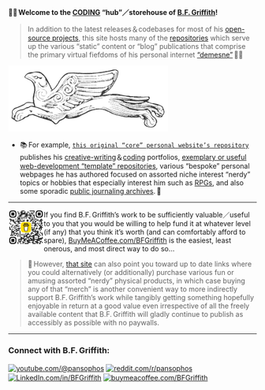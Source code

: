 <strong>🖖🏼 Welcome to the <a href="https://bfgriffith.github.io/professional-portfolio/">CODING</a> “hub”／storehouse of <a href="https://bfgriffith.github.io/about/">B.F. Griffith</a>!</strong>

> In addition to the latest releases＆codebases for most of his [open-source projects](https://bfgriffith.github.io/professional-portfolio/), this site hosts many of the [repositories](https://github.com/BFGriffith?tab=repositories) which serve up the various “static” content or “blog” publications that comprise the primary virtual fiefdoms of his personal internet [“demesne”](https://www.etymonline.com/word/demesne) 🏰🌾
<a align="left" href="https://github.com/BFGriffith/BFGriffith/blob/master/Gold_Flying_Griffin_Mycenae_Schliemann.png">
  <img src="/images/Gold_Flying_Griffin_Mycenae_Schliemann.png" alt="flying Mycenaen Gryphon, Schliemann">
</a><br>

* 📚 For example, [`this original “core” personal website’s repository`](https://github.com/BFGriffith/BFGriffith.github.io) publishes his [creative-writing](https://bfgriffith.github.io/writing-portfolio/)＆[coding](https://bfgriffith.github.io/professional-portfolio/) portfolios, [exemplary or useful web-development “template” repositories](https://github.com/BFGriffith/expositum-fragmenta), various “bespoke” personal webpages he has authored focused on assorted niche interest “nerdy” topics or hobbies that especially interest him such as [RPGs](https://bfgriffith.github.io/RPGs/), and also some sporadic [public journaling archives](https://bfgriffith.github.io/archive/). 📖
---
  
<p><img src="/images/bmc_qr.png" alt="BuyMeACoffee.com/BFGriffith" align="left" width="72px" height="72px">If you find B.F. Griffith’s work to be sufficiently valuable／useful to you that you would be willing to help fund it at whatever level (if any) that you think it’s worth (and can comfortably afford to spare), <a href="https://www.buymeacoffee.com/bfgriffith">BuyMeACoffee.com/BFGriffith</a> is the easiest, least onerous, and most direct way to do so…</p>

> 🎁 However, [that site](https://www.buymeacoffee.com/bfgriffith) can also point you toward up to date links where you could alternatively (or additionally) purchase various fun or amusing assorted “nerdy” physical products, in which case buying any of that “merch” is another convenient way to more indirectly support B.F. Griffith’s work while tangibly getting something hopefully enjoyable in return at a good value even irrespective of all the freely available content that B.F. Griffith will gladly continue to publish as accessibly as possible with no paywalls.
---
<h3 align="left">Connect with B.F. Griffith:</h3>
<p align="left">
<span>
<a href="https://www.youtube.com/@pansophos" target="blank"><img src="https://cdn.jsdelivr.net/npm/simple-icons@3.0.1/icons/youtube.svg" alt="youtube.com/@pansophos" height="32" width="32" align="center" /></a>
<a href="https://www.reddit.com/r/pansophos/" target="blank"><img src="https://cdn.jsdelivr.net/npm/simple-icons@3.0.1/icons/reddit.svg" alt="reddit.com/r/pansophos" height="32" width="32" align="center" /></a>
<a href="https://www.LinkedIn.com/in/BFGriffith/" target="blank"><img src="https://cdn.jsdelivr.net/npm/simple-icons@3.0.1/icons/linkedin.svg" alt="LinkedIn.com/in/BFGriffith" height="32" width="32" align="center" /></a>
<a href="https://www.buymeacoffee.com/BFGriffith" target="blank"><img src="https://cdn.jsdelivr.net/npm/simple-icons@3.0.1/icons/buymeacoffee.svg" alt="buymeacoffee.com/BFGriffith" height="32" width="32" align="center" /></a>
</span>
</p>
